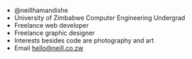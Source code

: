 - @neillhamandishe
- University of Zimbabwe Computer Engineering Undergrad
- Freelance web developer
- Freelance graphic designer
- Interests besides code are photography and art
- Email hello@neill.co.zw

